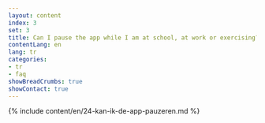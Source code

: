 ```yaml
---
layout: content
index: 3
set: 3
title: Can I pause the app while I am at school, at work or exercising?
contentLang: en
lang: tr
categories:
- tr
- faq
showBreadCrumbs: true
showContact: true
---
```

{% include content/en/24-kan-ik-de-app-pauzeren.md %}

